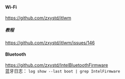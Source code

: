 #### Wi-Fi
https://github.com/zxystd/itlwm  
##### 教程
https://github.com/zxystd/itlwm/issues/146  


#### Bluetooth  
https://github.com/zxystd/IntelBluetoothFirmware  
蓝牙日志： 
`log show --last boot | grep IntelFirmware`  
